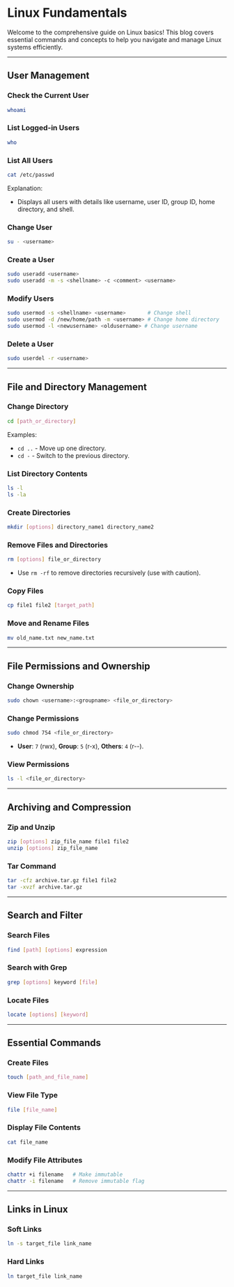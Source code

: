 # Linux Fundamentals

Welcome to the comprehensive guide on Linux basics! This blog covers essential commands and concepts to help you navigate and manage Linux systems efficiently.

---

## **User Management**

### Check the Current User
```bash
whoami
```

### List Logged-in Users
```bash
who
```

### List All Users
```bash
cat /etc/passwd
```

Explanation:
- Displays all users with details like username, user ID, group ID, home directory, and shell.

### Change User
```bash
su - <username>
```

### Create a User
```bash
sudo useradd <username>
sudo useradd -m -s <shellname> -c <comment> <username>
```

### Modify Users
```bash
sudo usermod -s <shellname> <username>       # Change shell
sudo usermod -d /new/home/path -m <username> # Change home directory
sudo usermod -l <newusername> <oldusername> # Change username
```

### Delete a User
```bash
sudo userdel -r <username>
```

---

## **File and Directory Management**

### Change Directory
```bash
cd [path_or_directory]
```
Examples:
- `cd ..` - Move up one directory.
- `cd -` - Switch to the previous directory.

### List Directory Contents
```bash
ls -l
ls -la
```

### Create Directories
```bash
mkdir [options] directory_name1 directory_name2
```

### Remove Files and Directories
```bash
rm [options] file_or_directory
```
- Use `rm -rf` to remove directories recursively (use with caution).

### Copy Files
```bash
cp file1 file2 [target_path]
```

### Move and Rename Files
```bash
mv old_name.txt new_name.txt
```

---

## **File Permissions and Ownership**

### Change Ownership
```bash
sudo chown <username>:<groupname> <file_or_directory>
```

### Change Permissions
```bash
sudo chmod 754 <file_or_directory>
```
- **User**: `7` (rwx), **Group**: `5` (r-x), **Others**: `4` (r--).

### View Permissions
```bash
ls -l <file_or_directory>
```

---

## **Archiving and Compression**

### Zip and Unzip
```bash
zip [options] zip_file_name file1 file2
unzip [options] zip_file_name
```

### Tar Command
```bash
tar -cfz archive.tar.gz file1 file2
tar -xvzf archive.tar.gz
```

---

## **Search and Filter**

### Search Files
```bash
find [path] [options] expression
```

### Search with Grep
```bash
grep [options] keyword [file]
```

### Locate Files
```bash
locate [options] [keyword]
```

---

## **Essential Commands**

### Create Files
```bash
touch [path_and_file_name]
```

### View File Type
```bash
file [file_name]
```

### Display File Contents
```bash
cat file_name
```

### Modify File Attributes
```bash
chattr +i filename   # Make immutable
chattr -i filename   # Remove immutable flag
```

---

## **Links in Linux**

### Soft Links
```bash
ln -s target_file link_name
```

### Hard Links
```bash
ln target_file link_name
```
